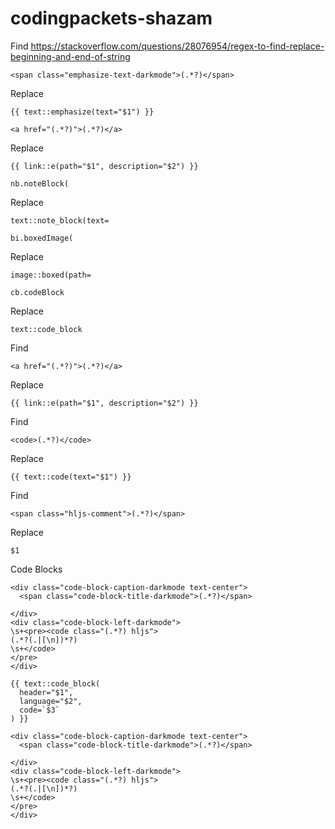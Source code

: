 # codingpackets-shazam

Find
https://stackoverflow.com/questions/28076954/regex-to-find-replace-beginning-and-end-of-string
```
<span class="emphasize-text-darkmode">(.*?)</span>
```

Replace
```
{{ text::emphasize(text="$1") }}
```

```
<a href="(.*?)">(.*?)</a>
```

Replace
```
{{ link::e(path="$1", description="$2") }}
```

```
nb.noteBlock(
```

Replace
```
text::note_block(text=
```

```
bi.boxedImage(
```

Replace
```
image::boxed(path=
```

```
cb.codeBlock
```

Replace
```
text::code_block
```

Find
```
<a href="(.*?)">(.*?)</a>
```

Replace
```
{{ link::e(path="$1", description="$2") }}
```

Find
```
<code>(.*?)</code>
```

Replace
```
{{ text::code(text="$1") }}
```

Find 
```
<span class="hljs-comment">(.*?)</span>
```

Replace
```
$1
```

Code Blocks
```
<div class="code-block-caption-darkmode text-center">
  <span class="code-block-title-darkmode">(.*?)</span>

</div>
<div class="code-block-left-darkmode">
\s+<pre><code class="(.*?) hljs">
(.*?(.|[\n])*?)
\s+</code>
</pre>
</div>
```

```
{{ text::code_block(
  header="$1",
  language="$2",
  code=`$3`
) }}
```

```
<div class="code-block-caption-darkmode text-center">
  <span class="code-block-title-darkmode">(.*?)</span>

</div>
<div class="code-block-left-darkmode">
\s+<pre><code class="(.*?) hljs">
(.*?(.|[\n])*?)
\s+</code>
</pre>
</div>
```